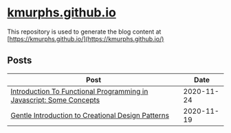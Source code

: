 # [kmurphs.github.io](https://kmurphs.github.io/)
This repository is used to generate the blog content at [https://kmurphs.github.io/](https://kmurphs.github.io/)
## Posts
|Post|Date|
|-|-|
|[Introduction To Functional Programming in Javascript: Some Concepts ](https://kmurphs.github.io/posts/introduction-to-fp-in-js-concepts)|2020-11-24|
|[Gentle Introduction to Creational Design Patterns](https://kmurphs.github.io/posts/creational-patterns)|2020-11-19|
